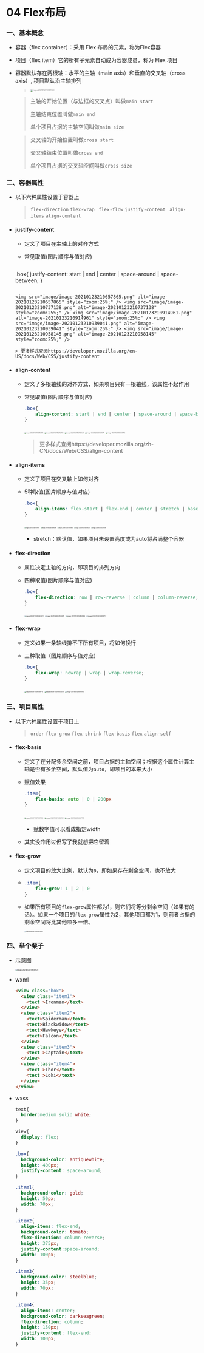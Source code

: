 # 04 Flex布局

### 一、基本概念

* 容器（flex container）：采用 Flex 布局的元素，称为Flex容器

* 项目（flex item）它的所有子元素自动成为容器成员，称为 Flex 项目

* 容器默认存在两根轴：水平的主轴（main axis）和垂直的交叉轴（cross axis）, 项目默认沿主轴排列

  > <img src="image/image-20210123193017594.png" alt="image-20210123193017594" style="zoom: 33%;" /> 

  > 主轴的开始位置（与边框的交叉点）叫做`main start`
  >
  > 主轴结束位置叫做`main end`
  >
  > 单个项目占据的主轴空间叫做`main size`

  > 交叉轴的开始位置叫做`cross start`
  >
  > 交叉轴结束位置叫做`cross end`
  >
  > 单个项目占据的交叉轴空间叫做`cross size`

### 二、容器属性

* 以下六种属性设置于容器上

  > `flex-direction`  `flex-wrap `  `flex-flow`  `justify-content`  ` align-items`  `align-content`

* #### justify-content

  * 定义了项目在主轴上的对齐方式

  * 常见取值(图片顺序与值对应)

    ```css
  .box{
        justify-content: start | end | center | space-around | space-between;
  }
    ```
  
    <img src="image/image-20210123210657865.png" alt="image-20210123210657865" style="zoom:25%;" /> <img src="image/image-20210123210737138.png" alt="image-20210123210737138" style="zoom:25%;" /> <img src="image/image-20210123210914961.png" alt="image-20210123210914961" style="zoom:25%;" /> <img src="image/image-20210123210939041.png" alt="image-20210123210939041" style="zoom:25%;" /> <img src="image/image-20210123210958145.png" alt="image-20210123210958145" style="zoom:25%;" /> 
  
    > 更多样式查阅https://developer.mozilla.org/en-US/docs/Web/CSS/justify-content

* #### align-content

  * 定义了多根轴线的对齐方式，如果项目只有一根轴线，该属性不起作用

  * 常见取值(图片顺序与值对应)

    ```css
    .box{
        align-content: start | end | center | space-around | space-between;
    }
    ```

    <img src="image/image-20210123194515296.png" alt="image-20210123194515296" style="zoom:25%;" /> <img src="image/image-20210123194712950.png" alt="image-20210123194712950" style="zoom:25%;" /> <img src="image/image-20210123195740523.png" alt="image-20210123195740523" style="zoom:25%;" /> <img src="image/image-20210123200030076.png" alt="image-20210123200030076" style="zoom:25%;" /> <img src="image/image-20210123200405914.png" alt="image-20210123200405914" style="zoom:25%;" />

    > 更多样式查阅https://developer.mozilla.org/zh-CN/docs/Web/CSS/align-content

* #### align-items

  * 定义了项目在交叉轴上如何对齐

  * 5种取值(图片顺序与值对应)

    ```css
    .box{
    	align-items: flex-start | flex-end | center | stretch | baseline;
    }
    ```

    <img src="image/image-20210123201909175.png" alt="image-20210123201909175" style="zoom:20%;" /> <img src="image/image-20210123201928338.png" alt="image-20210123201928338" style="zoom:20%;" /> <img src="image/image-20210123201945844.png" alt="image-20210123201945844" style="zoom:20%;" /> <img src="image/image-20210123202000524.png" alt="image-20210123202000524" style="zoom:20%;" /> <img src="image/image-20210123202012387.png" alt="image-20210123202012387" style="zoom:20%;" />

    * stretch：默认值，如果项目未设置高度或为auto将占满整个容器

* #### flex-direction

  * 属性决定主轴的方向，即项目的排列方向

  * 四种取值(图片顺序与值对应)

    ```css
    .box{
        flex-direction: row | row-reverse | column | column-reverse;
    }
    ```

    <img src="image/image-20210123202822401.png" alt="image-20210123202822401" style="zoom:25%;" /> <img src="image/image-20210123202835070.png" alt="image-20210123202835070" style="zoom:25%;" /> <img src="image/image-20210123202853664.png" alt="image-20210123202853664" style="zoom:25%;" /> <img src="image/image-20210123202905971.png" alt="image-20210123202905971" style="zoom:25%;" />

* #### flex-wrap

  * 定义如果一条轴线排不下所有项目，将如何换行

  * 三种取值（图片顺序与值对应）

    ```css
    .box{
        flex-wrap: nowrap | wrap | wrap-reverse;
    }
    ```

    <img src="image/image-20210123205451712.png" alt="image-20210123205451712" style="zoom:25%;" /> <img src="image/image-20210123205502233.png" alt="image-20210123205502233" style="zoom:25%;" />  <img src="image/image-20210123205946163.png" alt="image-20210123205946163" style="zoom:25%;" /> 


### 三、项目属性

* 以下六种属性设置于项目上

  > `order`  `flex-grow`  `flex-shrink`  `flex-basis`  `flex`  `align-self`

* #### flex-basis

  * 定义了在分配多余空间之前，项目占据的主轴空间；根据这个属性计算主轴是否有多余空间，默认值为`auto`，即项目的本来大小

  * 赋值效果

    ```css
    .item{
        flex-basis: auto | 0 | 200px
    }
    ```

    <img src="image/image-20210123212401886.png" alt="image-20210123212401886" style="zoom:25%;" /> <img src="image/image-20210123212426134.png" alt="image-20210123212426134" style="zoom:25%;" /> <img src="image/image-20210123212447728.png" alt="image-20210123212447728" style="zoom:25%;" /> 

    * 赋数字值可以看成指定width<lenth>

  * 其实没咋用过但写了我就想把它留着

* #### flex-grow

  * 定义项目的放大比例，默认为`0`，即如果存在剩余空间，也不放大

  * ```css
    .item{
        flex-grow: 1 | 2 | 0
    }
    ```

  * 如果所有项目的`flex-grow`属性都为1，则它们将等分剩余空间（如果有的话）。如果一个项目的`flex-grow`属性为2，其他项目都为1，则前者占据的剩余空间将比其他项多一倍。

    <img src="image/image-20210123214012581.png" alt="image-20210123214012581" style="zoom:25%;" /> 

### 四、举个栗子

* 示意图

  <img src="image/image-20210123233547829.png" alt="image-20210123233547829" style="zoom:30%;" />

* wxml

  ```html
  <view class="box">
    <view class="item1">
      <text >Ironman</text>
    </view>
    <view class="item2">
      <text>Spiderman</text>
      <text>Blackwidow</text>
      <text>Hawkeye</text>
      <text>Falcon</text>
    </view>
    <view class="item3">
      <text >Captain</text>
    </view>
    <view class="item4">
      <text >Thor</text>
      <text >Loki</text>
    </view>
  </view>
  ```

* wxss

  ```css
  text{
    border:medium solid white;
  }
  
  view{
    display: flex;
  }
  
  .box{
    background-color: antiquewhite;
    height: 400px;
    justify-content: space-around;
  }
  
  .item1{
    background-color: gold;
    height: 50px;
    width: 70px;
  }
  
  .item2{
    align-items: flex-end;
    background-color: tomato;
    flex-direction: column-reverse;
    height: 375px;
    justify-content:space-around;
    width: 100px;
  }
  
  .item3{
    background-color: steelblue;
    height: 35px;
    width: 70px;
  }
  
  .item4{
    align-items: center;
    background-color: darkseagreen;
    flex-direction: column;
    height: 150px;
    justify-content: flex-end;
    width: 100px; 
  }
  ```